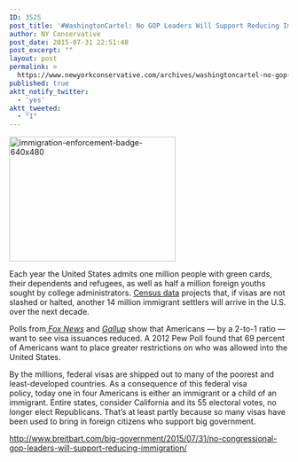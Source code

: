```yaml
---
ID: 3525
post_title: '#WashingtonCartel: No GOP Leaders Will Support Reducing Immigration #MakeAmericaGreatAgain'
author: NY Conservative
post_date: 2015-07-31 22:51:48
post_excerpt: ""
layout: post
permalink: >
  https://www.newyorkconservative.com/archives/washingtoncartel-no-gop-leaders-will-support-reducing-immigration-makeamericagreatagain/
published: true
aktt_notify_twitter:
  - 'yes'
aktt_tweeted:
  - "1"
---
```

<a href="http://newyorkconservative.s3.amazonaws.com/wp-content/uploads/2015/07/immigration-enforcement-badge-640x480.jpg"><img class="alignnone size-medium wp-image-3526" src="http://newyorkconservative.s3.amazonaws.com/wp-content/uploads/2015/07/immigration-enforcement-badge-640x480-300x225.jpg" alt="immigration-enforcement-badge-640x480" width="300" height="225" /></a>

Each year the United States admits one million people with green cards, their dependents and refugees, as well as half a million foreign youths sought by college administrators. <a href="http://www.breitbart.com/big-government/2015/07/15/new-immigration-wave-coming-census-bureau-predicts-1-24-million-more-immigrants-to-enter-usa-in-2015/">Census data</a> projects that, if visas are not slashed or halted, another 14 million immigrant settlers will arrive in the U.S. over the next decade.

Polls from<a href="http://www.foxnews.com/politics/2013/04/23/fox-news-poll-majority-says-legal-immigration-should-be-reduced/"> <em>Fox News</em></a> and <a href="http://www.gallup.com/poll/171962/decrease-immigration-increase.aspx"><em>Gallup</em></a> show that Americans — by a 2-to-1 ratio — want to see visa issuances reduced. A 2012 Pew Poll found that 69 percent of Americans want to place greater restrictions on who was allowed into the United States.

By the millions, federal visas are shipped out to many of the poorest and least-developed countries. As a consequence of this federal visa policy, today one in four Americans is either an immigrant or a child of an immigrant. Entire states, consider California and its 55 electoral votes, no longer elect Republicans. That’s at least partly because so many visas have been used to bring in foreign citizens who support big government.

<a href="http://www.breitbart.com/big-government/2015/07/31/no-congressional-gop-leaders-will-support-reducing-immigration/">http://www.breitbart.com/big-government/2015/07/31/no-congressional-gop-leaders-will-support-reducing-immigration/</a>

&nbsp;